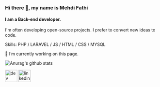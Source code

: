 ### Hi there 👋, my name is Mehdi Fathi
#### I am a Back-end developer.
I'm often developing open-source projects. I prefer to convert new ideas to code.

Skills: PHP / LARAVEL / JS / HTML / CSS / MYSQL

🔭 I’m currently working on this page. 

![Anurag's github stats](https://github-readme-stats.vercel.app/api?username=anuraghazra&show_icons=true&theme=default)

[<img src='https://cdn.jsdelivr.net/npm/simple-icons@3.0.1/icons/dev-dot-to.svg' alt='dev' height='40'>](https://dev.to/mehdifathi)  [<img src='https://cdn.jsdelivr.net/npm/simple-icons@3.0.1/icons/linkedin.svg' alt='linkedin' height='40'>](https://www.linkedin.com/in/mehdi-fathi-a33a52b6//)  

